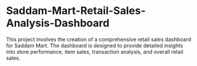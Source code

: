 # Saddam-Mart-Retail-Sales-Analysis-Dashboard
This project involves the creation of a comprehensive retail sales dashboard for Saddam Mart. The dashboard is designed to provide detailed insights into store performance, item sales, transaction analysis, and overall retail sales. 
